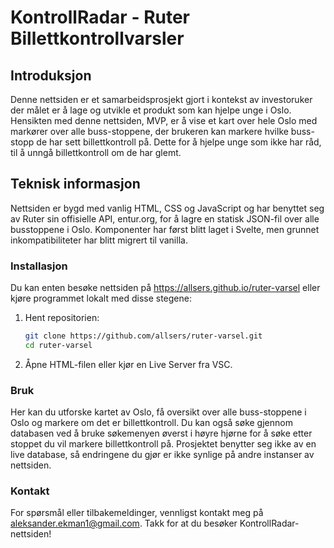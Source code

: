 # KontrollRadar - Ruter Billettkontrollvarsler
## Introduksjon
Denne nettsiden er et samarbeidsprosjekt gjort i kontekst av investoruker der målet er å lage og utvikle et produkt som kan hjelpe unge i Oslo. Hensikten med denne nettsiden, MVP, er å
vise et kart over hele Oslo med markører over alle buss-stoppene, der brukeren kan markere hvilke buss-stopp de har sett billettkontroll på. Dette for å hjelpe unge som ikke har råd,
til å unngå billettkontroll om de har glemt.

## Teknisk informasjon
Nettsiden er bygd med vanlig HTML, CSS og JavaScript og har benyttet seg av Ruter sin offisielle API, entur.org, for å lagre en statisk JSON-fil over alle busstoppene i Oslo.
Komponenter har først blitt laget i Svelte, men grunnet inkompatibiliteter har blitt migrert til vanilla.

### Installasjon
Du kan enten besøke nettsiden på https://allsers.github.io/ruter-varsel eller kjøre programmet lokalt med disse stegene:
1. Hent repositorien:
   ```bash
   git clone https://github.com/allsers/ruter-varsel.git
   cd ruter-varsel

2. Åpne HTML-filen eller kjør en Live Server fra VSC.

### Bruk
Her kan du utforske kartet av Oslo, få oversikt over alle buss-stoppene i Oslo og markere om det er billettkontroll. Du kan også søke gjennom databasen ved å bruke søkemenyen øverst i 
høyre hjørne for å søke etter stoppet du vil markere billettkontroll på.
Prosjektet benytter seg ikke av en live database, så endringene du gjør er ikke synlige på andre instanser av nettsiden.

### Kontakt
For spørsmål eller tilbakemeldinger, vennligst kontakt meg på aleksander.ekman1@gmail.com. Takk for at du besøker KontrollRadar-nettsiden!
